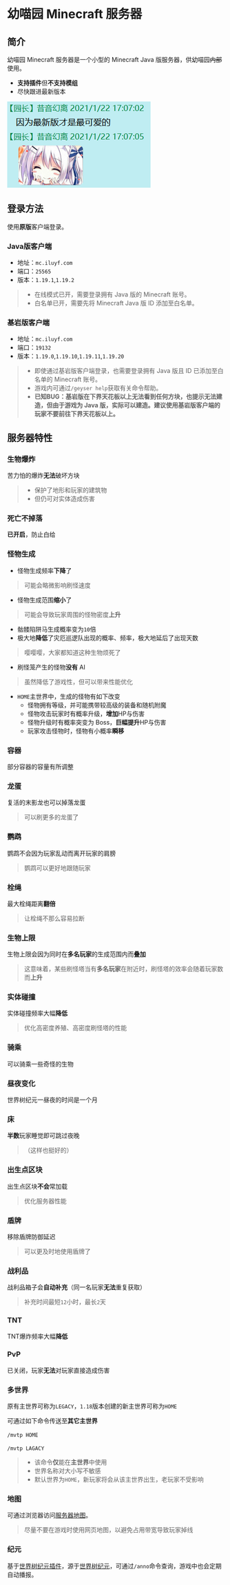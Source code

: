 # 幼喵园 Minecraft 服务器

## 简介

幼喵园 Minecraft 服务器是一个小型的 Minecraft Java 版服务器，供幼喵园~~内部~~使用。

* **支持插件**但**不支持模组**
* 尽快跟进最新版本

![因为最新版才是最可爱的](https://github.com/Kittengarten-Official/Kittengarten/blob/%E4%B8%BB%E5%88%86%E6%94%AF/%E6%8F%92%E5%9B%BE/%E5%9B%A0%E4%B8%BA%E6%9C%80%E6%96%B0%E7%89%88%E6%89%8D%E6%98%AF%E6%9C%80%E5%8F%AF%E7%88%B1%E7%9A%84.png#pic_center)

## 登录方法

使用**原版**客户端登录。

### Java版客户端

* 地址：`mc.iluyf.com`
* 端口：`25565`
* 版本：`1.19.1`,`1.19.2`
>
> * 在线模式已开，需要登录拥有 Java 版的 Minecraft 账号。
> * 白名单已开，需要先将 Minecraft Java 版 ID 添加至白名单。
>
### 基岩版客户端

* 地址：`mc.iluyf.com`
* 端口：`19132`
* 版本：`1.19.0`,`1.19.10`,`1.19.11`,`1.19.20`
>
> * 即使通过基岩版客户端登录，也需要登录拥有 Java 版且 ID 已添加至白名单的 Minecraft 账号。
> * 游戏内可通过`/geyser help`获取有关命令帮助。
> * **已知BUG：基岩版在下界天花板以上无法看到任何方块，也提示无法建造，但由于游戏为 Java 版，实际可以建造。建议使用基岩版客户端的玩家不要前往下界天花板以上。**
>
## 服务器特性

### 生物爆炸

苦力怕的爆炸**无法**破坏方块
>
> * 保护了地形和玩家的建筑物
> * 但仍可对实体造成伤害
>
### 死亡不掉落

**已开启**，防止白给

### 怪物生成

* 怪物生成频率**下降**了

> 可能会略微影响刷怪速度

* 怪物生成范围**缩小**了

> 可能会导致玩家周围的怪物密度**上升**

* 骷髅陷阱马生成概率变为`10`倍
* 极大地**降低**了灾厄巡逻队出现的概率、频率，极大地延后了出现天数

> 嘤嘤嘤，大家都知道这种生物烦死了

* 刷怪笼产生的怪物**没有** AI

> 虽然降低了游戏性，但可以带来性能优化

* `HOME`主世界中，生成的怪物有如下改变
  * 怪物拥有等级，并可能携带较高级的装备和随机附魔
  * 怪物攻击玩家时有概率升级，**增加**HP与伤害
  * 怪物升级时有概率突变为 Boss，**巨幅提升**HP与伤害
  * 玩家攻击怪物时，怪物有小概率**瞬移**

### 容器

部分容器的容量有所调整

### 龙蛋

复活的末影龙也可以掉落龙蛋
> 可以刷更多的龙蛋了

### 鹦鹉

鹦鹉不会因为玩家乱动而离开玩家的肩膀
> 鹦鹉可以更好地跟随玩家

### 栓绳

最大栓绳距离**翻倍**
> 让栓绳不那么容易拉断

### 生物上限

生物上限会因为同时在**多名玩家**的生成范围内而**叠加**
> 这意味着，某些刷怪塔当有**多名玩家**在附近时，刷怪塔的效率会随着玩家数而**上升**

### 实体碰撞

实体碰撞频率大幅**降低**
> 优化高密度养殖、高密度刷怪塔的性能

### 骑乘

可以骑乘一些奇怪的生物

### 昼夜变化

世界树纪元一昼夜的时间是一个月

### 床

**半数**玩家睡觉即可跳过夜晚
> （这样也挺好的）

### 出生点区块

出生点区块**不会**常加载
> 优化服务器性能

### 盾牌

移除盾牌防御延迟
> 可以更及时地使用盾牌了

### 战利品

战利品箱子会**自动补充**（同一名玩家**无法**重复获取）
> 补充时间最短`12`小时，最长`2`天

### TNT

TNT爆炸频率大幅**降低**

### PvP

已关闭，玩家**无法**对玩家直接造成伤害

### 多世界

原有主世界可称为`LEGACY`，`1.18`版本创建的新主世界可称为`HOME`

可通过如下命令传送至**其它主世界**

`/mvtp HOME`

`/mvtp LAGACY`
>
> * 该命令**仅**能在**主世界**中使用
> * 世界名称对大小写不敏感
> * 默认世界为`HOME`，新玩家将会从该主世界出生，老玩家不受影响
>
### 地图

可通过浏览器访问[服务器地图](https://map.iluyf.com/)。
> 尽量不要在游戏时使用网页地图，以避免占用带宽导致玩家掉线

### 纪元

基于[世界树纪元插件](https://github.com/Kittengarten-Official/Kitten_Anno)，源于[世界树纪元](https://github.com/Kittengarten-Official/World_Tree_Anno)，可通过`/anno`命令查询，游戏中也会定期自动播报。
